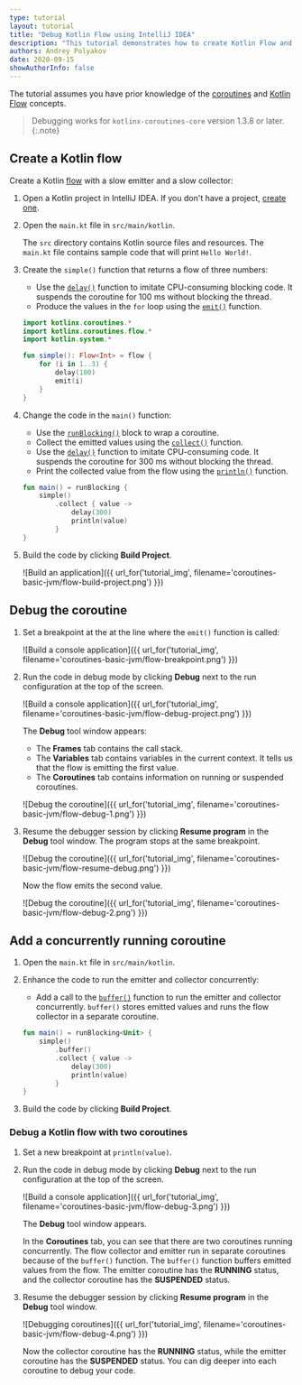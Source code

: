 ```yaml
---
type: tutorial
layout: tutorial
title: "Debug Kotlin Flow using IntelliJ IDEA"
description: "This tutorial demonstrates how to create Kotlin Flow and debug it using IntelliJ IDEA."
authors: Andrey Polyakov
date: 2020-09-15
showAuthorInfo: false
---
```


The tutorial assumes you have prior knowledge of the [coroutines](https://kotlinlang.org/docs/reference/coroutines/coroutines-guide.html) and [Kotlin Flow](https://kotlinlang.org/docs/reference/coroutines/flow.html#flows) concepts.

> Debugging works for `kotlinx-coroutines-core` version 1.3.8 or later.
{:.note}

## Create a Kotlin flow

Create a Kotlin [flow](https://kotlin.github.io/kotlinx.coroutines/kotlinx-coroutines-core/kotlinx.coroutines.flow/flow.html) with a slow emitter and a slow collector:

1. Open a Kotlin project in IntelliJ IDEA. If you don't have a project, [create one](/docs/tutorials/jvm-get-started.html#create-an-application).

2. Open the `main.kt` file in `src/main/kotlin`.

   The `src` directory contains Kotlin source files and resources. The `main.kt` file contains sample code that will print `Hello World!`.

2. Create the `simple()` function that returns a flow of three numbers:
   
   * Use the [`delay()`](https://kotlin.github.io/kotlinx.coroutines/kotlinx-coroutines-core/kotlinx.coroutines/delay.html) function to imitate CPU-consuming blocking code. It suspends the coroutine for 100 ms without blocking the thread.
   * Produce the values in the `for` loop using the [`emit()`](https://kotlin.github.io/kotlinx.coroutines/kotlinx-coroutines-core/kotlinx.coroutines.flow/-flow-collector/emit.html) function.

   <div class="sample" markdown="1" theme="idea" mode="kotlin" data-highlight-only>

   ```kotlin
   import kotlinx.coroutines.*
   import kotlinx.coroutines.flow.*
   import kotlin.system.*

   fun simple(): Flow<Int> = flow {
       for (i in 1..3) {
           delay(100)
           emit(i)
       }
   }
   ```

   </div>

3. Change the code in the `main()` function:

   * Use the [`runBlocking()`](https://kotlin.github.io/kotlinx.coroutines/kotlinx-coroutines-core/kotlinx.coroutines/run-blocking.html) block to wrap a coroutine.
   * Collect the emitted values using the [`collect()`](https://kotlin.github.io/kotlinx.coroutines/kotlinx-coroutines-core/kotlinx.coroutines.flow/collect.html) function.
   * Use the [`delay()`](https://kotlin.github.io/kotlinx.coroutines/kotlinx-coroutines-core/kotlinx.coroutines/delay.html) function to imitate CPU-consuming code. It suspends the coroutine for 300 ms without blocking the thread.
   * Print the collected value from the flow using the [`println()`](/api/latest/jvm/stdlib/stdlib/kotlin.io/println.html) function.

   <div class="sample" markdown="1" theme="idea" mode="kotlin" data-highlight-only>

   ```kotlin
   fun main() = runBlocking {
       simple()
           .collect { value ->
               delay(300)
               println(value)
           }
   }
   ```

   </div>

4. Build the code by clicking **Build Project**.

   ![Build an application]({{ url_for('tutorial_img', filename='coroutines-basic-jvm/flow-build-project.png') }})

## Debug the coroutine

1. Set a breakpoint at the at the line where the `emit()` function is called:

   ![Build a console application]({{ url_for('tutorial_img', filename='coroutines-basic-jvm/flow-breakpoint.png') }})

2. Run the code in debug mode by clicking **Debug** next to the run configuration at the top of the screen.

   ![Build a console application]({{ url_for('tutorial_img', filename='coroutines-basic-jvm/flow-debug-project.png') }})

   The **Debug** tool window appears: 
      * The **Frames** tab contains the call stack.
      * The **Variables** tab contains variables in the current context. It tells us that the flow is emitting the first value.
      * The **Coroutines** tab contains information on running or suspended coroutines.

   ![Debug the coroutine]({{ url_for('tutorial_img', filename='coroutines-basic-jvm/flow-debug-1.png') }})

3. Resume the debugger session by clicking **Resume program** in the **Debug** tool window. The program stops at the same breakpoint.

   ![Debug the coroutine]({{ url_for('tutorial_img', filename='coroutines-basic-jvm/flow-resume-debug.png') }})

   Now the flow emits the second value.

   ![Debug the coroutine]({{ url_for('tutorial_img', filename='coroutines-basic-jvm/flow-debug-2.png') }})

## Add a concurrently running coroutine

1. Open the `main.kt` file in `src/main/kotlin`.

2. Enhance the code to run the emitter and collector concurrently:

   * Add a call to the [`buffer()`](https://kotlin.github.io/kotlinx.coroutines/kotlinx-coroutines-core/kotlinx.coroutines.flow/buffer.html) function to run the emitter and collector concurrently. `buffer()` stores emitted values and runs the flow collector in a separate coroutine. 
   
   <div class="sample" markdown="1" theme="idea" mode="kotlin" data-highlight-only>

   ```kotlin
   fun main() = runBlocking<Unit> {
       simple()
           .buffer()
           .collect { value ->
               delay(300)
               println(value)
           }
   }
   ```

   </div>

4. Build the code by clicking **Build Project**.

### Debug a Kotlin flow with two coroutines

1. Set a new breakpoint at `println(value)`.

2. Run the code in debug mode by clicking **Debug** next to the run configuration at the top of the screen.

   ![Build a console application]({{ url_for('tutorial_img', filename='coroutines-basic-jvm/flow-debug-3.png') }})

   The **Debug** tool window appears.

   In the **Coroutines** tab, you can see that there are two coroutines running concurrently. The flow collector and emitter run in separate coroutines because of the `buffer()` function.
   The `buffer()` function buffers emitted values from the flow.
   The emitter coroutine has the **RUNNING** status, and the collector coroutine has the **SUSPENDED** status.

2. Resume the debugger session by clicking **Resume program** in the **Debug** tool window.

   ![Debugging coroutines]({{ url_for('tutorial_img', filename='coroutines-basic-jvm/flow-debug-4.png') }})

   Now the collector coroutine has the **RUNNING** status, while the emitter coroutine has the **SUSPENDED** status.
   You can dig deeper into each coroutine to debug your code.